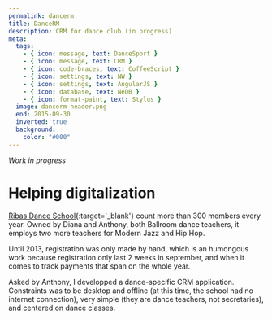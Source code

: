 ```yaml
---
permalink: dancerm
title: DanceRM
description: CRM for dance club (in progress)
meta:
  tags:
    - { icon: message, text: DanceSport }
    - { icon: message, text: CRM }
    - { icon: code-braces, text: CoffeeScript }
    - { icon: settings, text: NW }
    - { icon: settings, text: AngularJS }
    - { icon: database, text: NeDB }
    - { icon: format-paint, text: Stylus }
  image: dancerm-header.png
  end: 2015-09-30
  inverted: true
  background:
    color: "#000"
---
```


_Work in progress_

# Helping digitalization

[Ribas Dance School][ribas]{:target='\_blank'} count more than 300 members every year.
Owned by Diana and Anthony, both Ballroom dance teachers, it employs two more teachers for Modern Jazz and Hip Hop.

Until 2013, registration was only made by hand, which is an humongous work because registration only last 2 weeks in september,
and when it comes to track payments that span on the whole year.

Asked by Anthony, I developped a dance-specific CRM application.
Constraints was to be desktop and offline (at this time, the school had no internet connection), very simple (they are dance teachers, not secretaries), and centered on dance classes.

[ribas]: http://www.ecolededanseribas.com/
[nw]: http://nwjs.io/
[coffee]: http://coffeescript.org/
[jquery]: http://jquery.com/
[bootstrap]: http://getbootstrap.com/
[stylus]: http://learnboost.github.io/stylus/
[gulp]: http://gulpjs.com/
[mocha]: http://mochajs.org/
[chai]: http://chaijs.com/
[github]: https://github.com/feugy/dancerm
